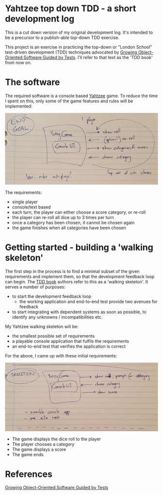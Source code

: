 # Yahtzee top down TDD - a short development log

This is a cut down version of my original development log. It's intended to be a
precursor to a publish-able top-down TDD exercise.

This project is an exercise in practicing the top-down or "London School" test-driven
development (TDD) techniques advocated by [Growing Object-Oriented Software Guided by Tests][TDD book].
I'll refer to that text as the 'TDD book' from now on.


# The software

The required software is a console based [Yahtzee][Yahtzee] game. To reduce the time
I spent on this, only some of the game features and rules will be implemented:

![end goal](./img/01_end_goal.jpg)

The requirements:

- single player
- console/text based
- each turn, the player can either choose a score category, or re-roll
- the player can re-roll all dice up to 3 times per turn
- once a category has been chosen, it cannot be chosen again
- the game finishes when all categories have been chosen


# Getting started - building a 'walking skeleton'

The first step in the process is to find a minimal subset of the given requirements and
implement them, so that the development feedback loop can begin. The [TDD book]
authors refer to this as a 'walking skeleton'. It serves a number of purposes:

- to start the development feedback loop
    - the working application and end-to-end test provide two avenues for feedback
- to start integrating with dependent systems as soon as possible, to identify
  any unknowns / incompatibilities etc.

My Yahtzee walking skeleton will be:

- the smallest possible set of requirements
- a playable console application that fulfils the requirements
- an end-to-end test that verifies the application is correct

For the above, I came up with these initial requirements:

![end goal](./img/02_skeleton.jpg)

- The game displays the dice roll to the player
- The player chooses a category
- The game displays a score
- The game ends



# References

[Growing Object-Oriented Software Guided by Tests][tdd book]

[TDD book]: http://www.growing-object-oriented-software.com/
[Yahtzee]: https://en.wikipedia.org/wiki/Yahtzee